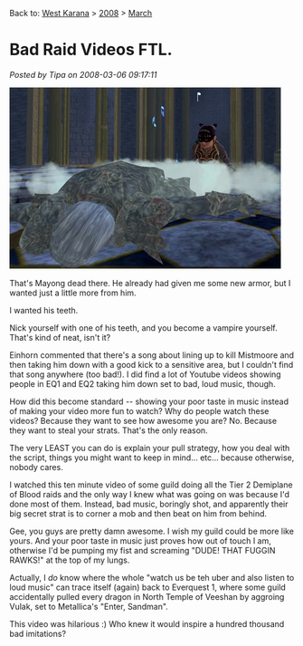 Back to: [West Karana](/posts/westkarana.md) > [2008](/posts/2008/westkarana.md) > [March](./westkarana.md)
# Bad Raid Videos FTL.

*Posted by Tipa on 2008-03-06 09:17:11*

![everquest2-2008-03-06-00-06-01-43.jpg](../../../uploads/2008/03/everquest2-2008-03-06-00-06-01-43.jpg)

That's Mayong dead there. He already had given me some new armor, but I wanted just a little more from him.

I wanted his teeth.

Nick yourself with one of his teeth, and you become a vampire yourself. That's kind of neat, isn't it?

Einhorn commented that there's a song about lining up to kill Mistmoore and then taking him down with a good kick to a sensitive area, but I couldn't find that song anywhere (too bad!). I did find a lot of Youtube videos showing people in EQ1 and EQ2 taking him down set to bad, loud music, though.

How did this become standard -- showing your poor taste in music instead of making your video more fun to watch? Why do people watch these videos? Because they want to see how awesome you are? No. Because they want to steal your strats. That's the only reason.

The very LEAST you can do is explain your pull strategy, how you deal with the script, things you might want to keep in mind... etc... because otherwise, nobody cares.

I watched this ten minute video of some guild doing all the Tier 2 Demiplane of Blood raids and the only way I knew what was going on was because I'd done most of them. Instead, bad music, boringly shot, and apparently their big secret strat is to corner a mob and then beat on him from behind.

Gee, you guys are pretty damn awesome. I wish my guild could be more like yours. And your poor taste in music just proves how out of touch I am, otherwise I'd be pumping my fist and screaming "DUDE! THAT FUGGIN RAWKS!" at the top of my lungs.

Actually, I *do* know where the whole "watch us be teh uber and also listen to loud music" can trace itself (again) back to Everquest 1, where some guild accidentally pulled every dragon in North Temple of Veeshan by aggroing Vulak, set to Metallica's "Enter, Sandman".



This video was hilarious :) Who knew it would inspire a hundred thousand bad imitations?

